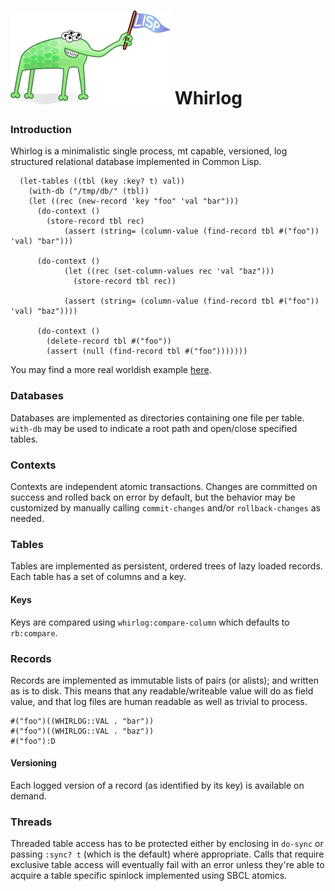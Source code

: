 # ![Lisp Mascot](lisp.png?raw=true) Whirlog

### Introduction
Whirlog is a minimalistic single process, mt capable, versioned, log structured relational database implemented in Common Lisp.

```
  (let-tables ((tbl (key :key? t) val))
    (with-db ("/tmp/db/" (tbl))
	(let ((rec (new-record 'key "foo" 'val "bar")))
	  (do-context ()
	    (store-record tbl rec)
            (assert (string= (column-value (find-record tbl #("foo")) 'val) "bar")))
	  
	  (do-context ()
            (let ((rec (set-column-values rec 'val "baz")))
              (store-record tbl rec))

            (assert (string= (column-value (find-record tbl #("foo")) 'val) "baz"))))
	  
	  (do-context ()
	    (delete-record tbl #("foo"))
	    (assert (null (find-record tbl #("foo")))))))
```

You may find a more real worldish example [here](https://github.com/codr7/shedulr/blob/main/shedulr.lisp).

### Databases
Databases are implemented as directories containing one file per table. `with-db` may be used to indicate a root path and open/close specified tables.

### Contexts
Contexts are independent atomic transactions. Changes are committed on success and rolled back on error by default, but the behavior may be customized by manually calling `commit-changes` and/or `rollback-changes` as needed.

### Tables
Tables are implemented as persistent, ordered trees of lazy loaded records.
Each table has a set of columns and a key.

#### Keys
Keys are compared using `whirlog:compare-column` which defaults to `rb:compare`.

### Records
Records are implemented as immutable lists of pairs (or alists); and written as is to disk. This means that any readable/writeable value will do as field value, and that log files are human readable as well as trivial to process.

```
#("foo")((WHIRLOG::VAL . "bar"))
#("foo")((WHIRLOG::VAL . "baz"))
#("foo"):D
```

#### Versioning
Each logged version of a record (as identified by its key) is available on demand.

### Threads
Threaded table access has to be protected either by enclosing in `do-sync` or passing `:sync? t` (which is the default) where appropriate. Calls that require exclusive table access will eventually fail with an error unless they're able to acquire a table specific spinlock implemented using SBCL atomics.